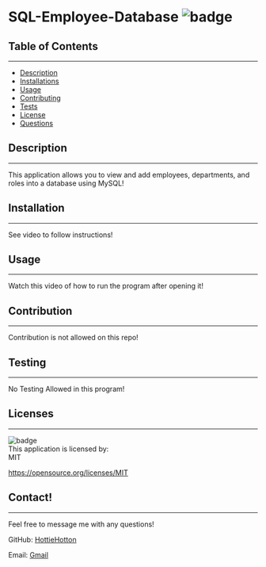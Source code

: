 # SQL-Employee-Database ![badge](https://img.shields.io/badge/license-MIT-blue)<br/>

  ## Table of Contents
  --------------------
  - [Description](#description)
  - [Installations](#installation)
  - [Usage](#usage)
  - [Contributing](#contribution)
  - [Tests](#testing)
  - [License](#licenses)
  - [Questions](#contact)

  ## Description
  --------------
  This application allows you to view and add employees, departments, and roles into a database using MySQL!

  ## Installation
  ---------------
  See video to follow instructions!

  ## Usage
  ---------------------
  Watch this video of how to run the program after opening it!

  ## Contribution
  --------------------------
  Contribution is not allowed on this repo!

  ## Testing
  ---------------------
  No Testing Allowed in this program!

  ## Licenses
  ----------------
  ![badge](https://img.shields.io/badge/license-MIT-blue)
  <br/>
  This application is licensed by: <br/> MIT

  https://opensource.org/licenses/MIT

  ## Contact!
  --------------
  Feel free to message me with any questions!

  GitHub: [HottieHotton](https://github.com/HottieHotton)

  Email: [Gmail](mailto:bhotton25@gmail.com)
